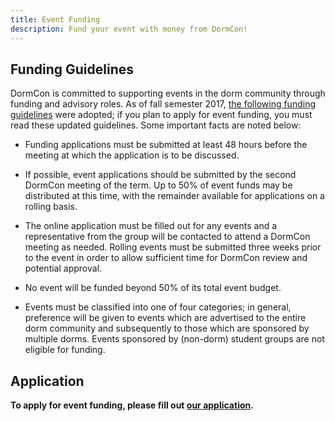 ```yaml
---
title: Event Funding
description: Fund your event with money from DormCon!
---
```


## Funding Guidelines

DormCon is committed to supporting events in the dorm community through funding
and advisory roles. As of fall semester 2017,
[the following funding guidelines](/pdf/DormconFundingF17.pdf) were adopted; if
you plan to apply for event funding, you must read these updated guidelines.
Some important facts are noted below:

-   Funding applications must be submitted at least 48 hours before the meeting
    at which the application is to be discussed.

-   If possible, event applications should be submitted by the second DormCon
    meeting of the term. Up to 50% of event funds may be distributed at this
    time, with the remainder available for applications on a rolling basis.

-   The online application must be filled out for any events and a
    representative from the group will be contacted to attend a DormCon meeting
    as needed. Rolling events must be submitted three weeks prior to the event
    in order to allow sufficient time for DormCon review and potential approval.

-   No event will be funded beyond 50% of its total event budget.

-   Events must be classified into one of four categories; in general,
    preference will be given to events which are advertised to the entire dorm
    community and subsequently to those which are sponsored by multiple dorms.
    Events sponsored by (non-dorm) student groups are not eligible for funding.

## Application

**To apply for event funding, please fill out
[our application](https://forms.gle/fRBN2P9PVy2jpeSKA).**
